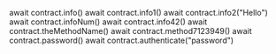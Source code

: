 await contract.info()
await contract.info1()
await contract.info2("Hello")
await contract.infoNum()
await contract.info42()
await contract.theMethodName()
await contract.method7123949()
await contract.password()
await contract.authenticate("password")
